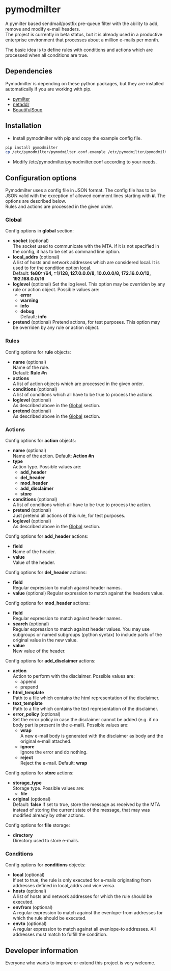 # pymodmilter
A pymilter based sendmail/postfix pre-queue filter with the ability to add, remove and modify e-mail headers.  
The project is currently in beta status, but it is already used in a productive enterprise environment that processes about a million e-mails per month.  

The basic idea is to define rules with conditions and actions which are processed when all conditions are true.

## Dependencies
Pymodmilter is depending on these python packages, but they are installed automatically if you are working with pip.
* [pymilter](https://pythonhosted.org/pymilter/)
* [netaddr](https://github.com/drkjam/netaddr/)
* [BeautifulSoup](https://www.crummy.com/software/BeautifulSoup/)

## Installation
* Install pymodmilter with pip and copy the example config file.
```sh
pip install pymodmilter
cp /etc/pymodmilter/pymodmilter.conf.example /etc/pymodmilter/pymodmilter.conf
```
* Modify /etc/pymodmilter/pymodmilter.conf according to your needs.

## Configuration options
Pymodmilter uses a config file in JSON format. The config file has to be JSON valid with the exception of allowed comment lines starting with **#**. The options are described below.  
Rules and actions are processed in the given order.

### Global
Config options in **global** section:
* **socket** (optional)  
  The socket used to communicate with the MTA. If it is not specified in the config, it has to be set as command line option.
* **local_addrs** (optional)  
  A list of hosts and network addresses which are considered local. It is used to for the condition option [local](#Conditions).  
  Default: **fe80::/64, ::1/128, 127.0.0.0/8, 10.0.0.0/8, 172.16.0.0/12, 192.168.0.0/16**
* **loglevel**  (optional)
  Set the log level. This option may be overriden by any rule or action object. Possible values are:
  * **error**  
  * **warning**  
  * **info**  
  * **debug**  
  Default: **info**
* **pretend** (optional)
  Pretend actions, for test purposes. This option may be overriden by any rule or action object.

### Rules
Config options for **rule** objects:
* **name**  (optional)  
  Name of the rule.  
  Default: **Rule #n**
* **actions**  
  A list of action objects which are processed in the given order.
* **conditions** (optional)  
  A list of conditions which all have to be true to process the actions.
* **loglevel** (optional)  
  As described above in the [Global](#Global) section.
* **pretend** (optional)  
  As described above in the [Global](#Global) section.

### Actions
Config options for **action** objects:
* **name** (optional)  
  Name of the action.
  Default: **Action #n**
* **type**  
  Action type. Possible values are:
  * **add_header**
  * **del_header**
  * **mod_header**
  * **add_disclaimer**
  * **store**
* **conditions** (optional)  
  A list of conditions which all have to be true to process the action.
* **pretend** (optional)  
  Just pretend all actions of this rule, for test purposes.
* **loglevel** (optional)  
  As described above in the [Global](#Global) section.

Config options for **add_header** actions:
  * **field**  
    Name of the header.
  * **value**  
    Value of the header.

Config options for **del_header** actions:
  * **field**  
    Regular expression to match against header names.
  * **value** (optional)
    Regular expression to match against the headers value.

Config options for **mod_header** actions:
  * **field**  
    Regular expression to match against header names.
  * **search** (optional)  
    Regular expression to match against header values. You may use subgroups or named subgroups (python syntax) to include parts of the original value in the new value.
  * **value**  
    New value of the header.

Config options for **add_disclaimer** actions:
  * **action**  
    Action to perform with the disclaimer. Possible values are:
    * append
    * prepend
  * **html_template**  
    Path to a file which contains the html representation of the disclaimer.
  * **text_template**  
    Path to a file which contains the text representation of the disclaimer.
  * **error_policy** (optional)  
    Set the error policy in case the disclaimer cannot be added (e.g. if no body part is present in the e-mail). Possible values are:
    * **wrap**  
      A new e-mail body is generated with the disclaimer as body and the original e-mail attached.
    * **ignore**  
      Ignore the error and do nothing.
    * **reject**  
      Reject the e-mail.
    Default: **wrap**

Config options for **store** actions:
  * **storage_type**  
    Storage type. Possible values are:
    * **file**
  * **original** (optional)  
    Default: **false**
    If set to true, store the message as received by the MTA instead of storing the current state of the message, that may was modified already by other actions.

Config options for **file** storage:
  * **directory**  
  Directory used to store e-mails.

### Conditions
Config options for **conditions** objects:
* **local** (optional)  
  If set to true, the rule is only executed for e-mails originating from addresses defined in local_addrs and vice versa.
* **hosts** (optional)  
  A list of hosts and network addresses for which the rule should be executed.
* **envfrom** (optional)  
  A regular expression to match against the evenlope-from addresses for which the rule should be executed.
* **envto** (optional)  
  A regular expression to match against all evenlope-to addresses. All addresses must match to fulfill the condition.

## Developer information
Everyone who wants to improve or extend this project is very welcome.
